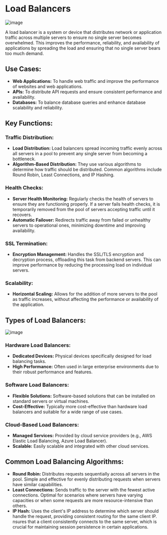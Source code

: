 # Load Balancers

![image](https://github.com/user-attachments/assets/7c4c8908-dae3-4124-a8e9-8ad3a432a678)


A load balancer is a system or device that distributes network or application traffic across multiple servers to ensure no single server becomes overwhelmed. This improves the performance, reliability, and availability of applications by spreading the load and ensuring that no single server bears too much demand.

## Use Cases:

- **Web Applications:** To handle web traffic and improve the performance of websites and web applications.
- **APIs:** To distribute API requests and ensure consistent performance and availability.
- **Databases:** To balance database queries and enhance database scalability and reliability.


## Key Functions:

### Traffic Distribution:

- **Load Distribution:** Load balancers spread incoming traffic evenly across all servers in a pool to prevent any single server from becoming a bottleneck.
- **Algorithm-Based Distribution:** They use various algorithms to determine how traffic should be distributed. Common algorithms include Round Robin, Least Connections, and IP Hashing.

### Health Checks:

- **Server Health Monitoring:** Regularly checks the health of servers to ensure they are functioning properly. If a server fails health checks, it is temporarily removed from the pool of servers accepting traffic until it recovers.
- **Automatic Failover:** Redirects traffic away from failed or unhealthy servers to operational ones, minimizing downtime and improving availability.

### SSL Termination:

- **Encryption Management:** Handles the SSL/TLS encryption and decryption process, offloading this task from backend servers. This can improve performance by reducing the processing load on individual servers.

### Scalability:

- **Horizontal Scaling:** Allows for the addition of more servers to the pool as traffic increases, without affecting the performance or availability of the application.

## Types of Load Balancers:

![image](https://github.com/user-attachments/assets/cf553f53-dfac-447e-bf0b-dce5bd7053ca)


### Hardware Load Balancers:

- **Dedicated Devices:** Physical devices specifically designed for load balancing tasks.
- **High Performance:** Often used in large enterprise environments due to their robust performance and features.

### Software Load Balancers:

- **Flexible Solutions:** Software-based solutions that can be installed on standard servers or virtual machines.
- **Cost-Effective:** Typically more cost-effective than hardware load balancers and suitable for a wide range of use cases.

### Cloud-Based Load Balancers:

- **Managed Services:** Provided by cloud service providers (e.g., AWS Elastic Load Balancing, Azure Load Balancer).
- **Scalable:** Easily scalable and integrated with other cloud services.

## Common Load Balancing Algorithms:

- **Round Robin:** Distributes requests sequentially across all servers in the pool. Simple and effective for evenly distributing requests when servers have similar capabilities.
- **Least Connections:** Sends traffic to the server with the fewest active connections.  Optimal for scenarios where servers have varying capacities or when some requests are more resource-intensive than others.
- **IP Hash:** Uses the client's IP address to determine which server should handle the request, providing consistent routing for the same client IP. nsures that a client consistently connects to the same server, which is crucial for maintaining session persistence in certain applications.


